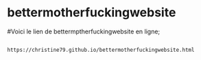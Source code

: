 # bettermotherfuckingwebsite
#Voici le lien de bettermptherfuckingwebsite en ligne;

                 https://christine79.github.io/bettermotherfuckingwebsite.html
